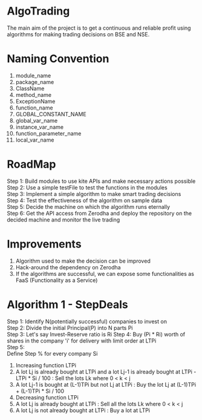 # AlgoTrading
The main aim of the project is to get a continuous and reliable profit using algorithms for making trading decisions on BSE and NSE.

# Naming Convention
1. module_name 
2. package_name 
3. ClassName 
4. method_name 
5. ExceptionName 
6. function_name 
7. GLOBAL_CONSTANT_NAME 
8. global_var_name 
9. instance_var_name 
10. function_parameter_name 
11. local_var_name

# RoadMap
Step 1: Build modules to use kite APIs and make necessary actions possible  
Step 2: Use a simple testFile to test the functions in the modules  
Step 3: Implement a simple algorithm to make smart trading decisions  
Step 4: Test the effectiveness of the algorithm on sample data  
Step 5: Decide the machine on which the algorithm runs eternally  
Step 6: Get the API access from Zerodha and deploy the repository on the decided machine and monitor the live trading  

# Improvements
1. Algorithm used to make the decision can be improved
2. Hack-around the dependency on Zerodha
3. If the algorithms are successful, we can expose some functionalities as FaaS (Functionality as a Service)

# Algorithm 1 - StepDeals
Step 1: Identify N(potentially successful) companies to invest on  
Step 2: Divide the initial Principal(P) into N parts Pi  
Step 3: Let's say Invest-Reserve ratio is Ri
Step 4: Buy (Pi * Ri) worth of shares in the company 'i' for delivery with limit order at LTPi  
Step 5:  
Define Step % for every company Si
1. Increasing function LTPi
  1. A lot Lj is already bought at LTPi and a lot Lj-1 is already bought at LTPi - LTPi * Si / 100 : Sell the lots Lk where 0 < k < j
  2. A lot Lj-1 is bought at (L-1)TPi but not Lj at LTPi : Buy the lot Lj at (L-1)TPi + (L-1)TPi * Si / 100
2. Decreasing function LTPi
  1. A lot Lj is already bought at LTPi : Sell all the lots Lk where 0 < k < j
  2. A lot Lj is not already bought at LTPi : Buy a lot at LTPi